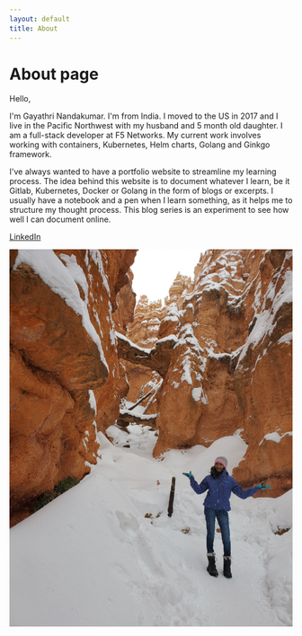 ```yaml
---
layout: default
title: About
---
```

# About page

Hello,

I'm Gayathri Nandakumar. I'm from India. I moved to the US in 2017 and I live in the Pacific Northwest with my husband and 5 month old daughter. I am a full-stack developer at F5 Networks. My current work involves working with containers, Kubernetes, Helm charts, Golang and Ginkgo framework.

I've always wanted to have a portfolio website to streamline my learning process. The idea behind this website is to document whatever I learn, be it Gitlab, Kubernetes, Docker or Golang in the form of blogs or excerpts. I usually have a notebook and a pen when I learn something, as it helps me to structure my thought process. This blog series is an experiment to see how well I can document online.

[LinkedIn](https://www.linkedin.com/in/gayathri-nandakumar/)


![Bryce Canyon 2019](/assets/images/Gayathri_intro.jpg)
